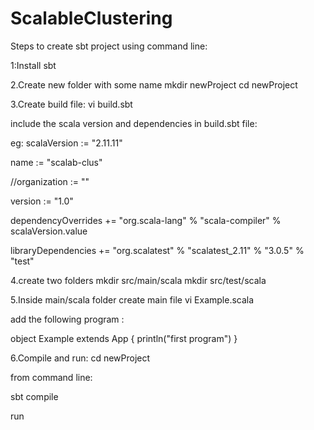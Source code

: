 # ScalableClustering

Steps to create sbt project using command line:

1:Install sbt

2.Create new folder with some name
mkdir newProject
cd newProject

3.Create build file:
vi build.sbt

include the scala version and dependencies in  build.sbt file:

eg:
scalaVersion := "2.11.11"

name := "scalab-clus"

//organization := ""

version := "1.0"

dependencyOverrides += "org.scala-lang" % "scala-compiler" % scalaVersion.value

libraryDependencies += "org.scalatest" % "scalatest_2.11" % "3.0.5" % "test"


4.create two folders
mkdir src/main/scala
mkdir src/test/scala

5.Inside main/scala folder create main file
vi Example.scala

add the following program :

object Example extends App {
  println("first program")
}

6.Compile and run:
cd newProject

from command line:

sbt compile

run



